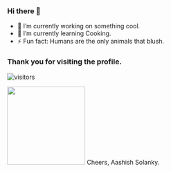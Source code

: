 ### Hi there 👋

- 🔭 I’m currently working on something cool.
- 🌱 I’m currently learning Cooking.
- ⚡ Fun fact: Humans are the only animals that blush.
### Thank you for visiting the profile.
![visitors](https://visitor-badge.glitch.me/badge?page_id=https://github.com/luvifer03)

<img height="180em" src="https://github-readme-stats.vercel.app/api?username=luvifer03&show_icons=true&hide_border=true&&count_private=true&include_all_commits=true" />
Cheers,
Aashish Solanky.
<!--
**luvifer03/luvifer03** is a ✨ _special_ ✨ repository because its `README.md` (this file) appears on your GitHub profile.

Here are some ideas to get you started:


-->
